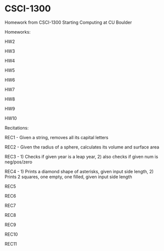 # CSCI-1300
Homework from CSCI-1300 Starting Computing at CU Boulder

Homeworks:

HW2

HW3

HW4

HW5

HW6

HW7

HW8

HW9

HW10

Recitations:

REC1 - Given a string, removes all its capital letters

REC2 - Given the radius of a sphere, calculates its volume and surface area

REC3 - 1) Checks if given year is a leap year, 2) also checks if given num is neg/pos/zero

REC4 - 1) Prints a diamond shape of asterisks, given input side length, 2) Prints 2 squares, one empty, one filled, given input side length

REC5

REC6

REC7

REC8

REC9

REC10

REC11
